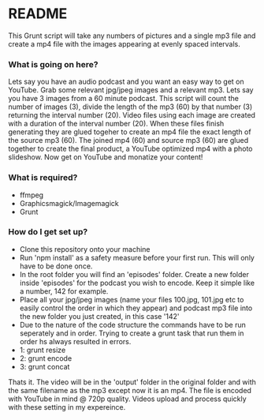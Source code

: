 # README #

This Grunt script will take any numbers of pictures and a single mp3 file and create a mp4 file with the images appearing at evenly spaced intervals.

### What is going on here? ###
Lets say you have an audio podcast and you want an easy way to get on YouTube. Grab some relevant jpg/jpeg images and a relevant mp3. Lets say you have 3 images from a 60 minute podcast. This script will count the number of images (3), divide the length of the mp3 (60) by that number (3) returning the interval number (20). Video files using each image are created with a duration of the interval number (20). When these files finish generating they are glued togeher to create an mp4 file the exact length of the source mp3 (60). The joined mp4 (60) and source mp3 (60) are glued together to create the final product, a YouTube optimized mp4 with a photo slideshow. Now get on YouTube and monatize your content!


### What is required? ###

* ffmpeg
* Graphicsmagick/Imagemagick
* Grunt

### How do I get set up? ###

* Clone this repository onto your machine
* Run 'npm install' as a safety measure before your first run. This will only have to be done once.
* In the root folder you will find an 'episodes' folder. Create a new folder inside 'episodes' for the podcast you wish to encode. Keep it simple like a number, 142 for example.
* Place all your jpg/jpeg images (name your files 100.jpg, 101.jpg etc to easily control the order in which they appear) and podcast mp3 file into the new folder you just created, in this case '142'
* Due to the nature of the code structure the commands have to be run seperately and in order. Trying to create a grunt task that run them in order hs always resulted in errors.
* 1: grunt resize
* 2: grunt encode
* 3: grunt concat

Thats it. The video will be in the 'output' folder in the original folder and with the same filename as the mp3 except now it is an mp4. The file is encoded with YouTube in mind @ 720p quality. Videos upload and process quickly with these setting in my expereince.

